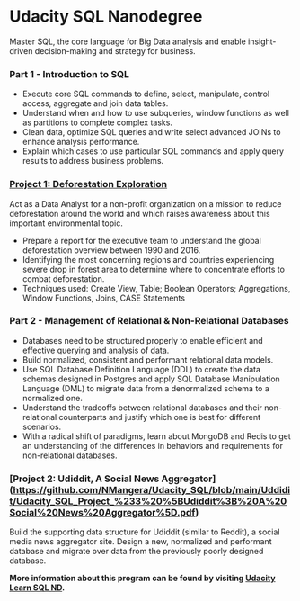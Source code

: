 # Udacity SQL Nanodegree 
Master SQL, the core language for Big Data analysis and enable insight-driven decision-making and strategy for business.

### Part 1 - Introduction to SQL

* Execute core SQL commands to define, select, manipulate, control access, aggregate and join data tables. 
* Understand when and how to use subqueries, window functions as well as partitions to complete complex tasks. 
* Clean data, optimize SQL queries and write select advanced JOINs to enhance analysis performance. 
* Explain which cases to use particular SQL commands and apply query results to address business problems.

### [Project 1: Deforestation Exploration](https://github.com/NMangera/Udacity_SQL/blob/main/Deforestation_Exploration/Project_Deforestation_Exploration_1_.pdf)

Act as a Data Analyst for a non-profit organization on a mission to reduce deforestation around the world and which raises awareness about this important environmental topic.
* Prepare a report for the executive team to understand the global deforestation overview between 1990 and 2016. 
* Identifying the most concerning regions and countries experiencing severe drop in forest area to determine where to concentrate efforts to combat deforestation.
* Techniques used: Create View, Table; Boolean Operators; Aggregations, Window Functions, Joins, CASE Statements


### Part 2 - Management of Relational & Non-Relational Databases

* Databases need to be structured properly to enable efficient and effective querying and analysis of data. 
* Build normalized, consistent and performant relational data models. 
* Use SQL Database Definition Language (DDL) to create the data schemas designed in Postgres and apply SQL Database Manipulation Language (DML) to migrate data from a denormalized schema to a normalized one. 
* Understand the tradeoffs between relational databases and their non-relational counterparts and justify which one is best for different scenarios. 
* With a radical shift of paradigms, learn about MongoDB and Redis to get an understanding of the differences in behaviors and requirements for non-relational databases.


### [Project 2: Udiddit, A Social News Aggregator] (https://github.com/NMangera/Udacity_SQL/blob/main/Uddidit/Udacity_SQL_Project_%233%20%5BUdiddit%3B%20A%20Social%20News%20Aggregator%5D.pdf)

Build the supporting data structure for Udiddit (similar to Reddit), a social media news aggregator site. Design a new, normalized and performant database and migrate over data from the previously poorly designed database.

**More information about this program can be found by visiting [Udacity Learn SQL ND](https://www.udacity.com/course/learn-sql--nd072).**
